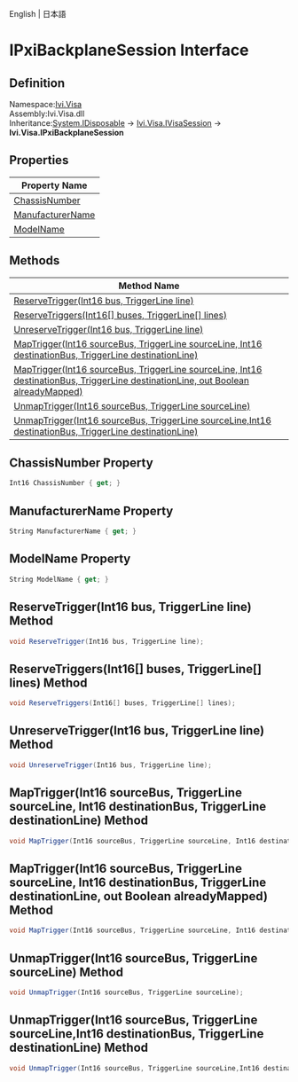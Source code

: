 English | 日本語

# IPxiBackplaneSession Interface

## Definition
Namespace:[Ivi.Visa](../Visa.md)<BR>
Assembly:Ivi.Visa.dll<BR>
Inheritance:[System.IDisposable](https://learn.microsoft.com/en-us/dotnet/api/system.idisposable) -> [Ivi.Visa.IVisaSession](Ivi.Visa.IVisaSession.md) -> **Ivi.Visa.IPxiBackplaneSession**<BR>

## Properties

|Property Name|
|---|
|[ChassisNumber](#ChassisNumber-Property)|
|[ManufacturerName](#ManufacturerName-Property)|
|[ModelName](#ModelName-Property)|

## Methods

|Method Name|
|---|
|[ReserveTrigger(Int16 bus, TriggerLine line)](#ReserveTriggerInt16-bus-TriggerLine-line-Method)|
|[ReserveTriggers(Int16[] buses, TriggerLine[] lines)](#ReserveTriggersInt16-buses-TriggerLine-lines-Method)|
|[UnreserveTrigger(Int16 bus, TriggerLine line)](#UnreserveTriggerInt16-bus-TriggerLine-line-Method)|
|[MapTrigger(Int16 sourceBus, TriggerLine sourceLine, Int16 destinationBus, TriggerLine destinationLine)](#MapTriggerInt16-sourceBus-TriggerLine-sourceLine-Int16-destinationBus-TriggerLine-destinationLine-Method)|
|[MapTrigger(Int16 sourceBus, TriggerLine sourceLine, Int16 destinationBus, TriggerLine destinationLine, out Boolean alreadyMapped)](#MapTriggerInt16-sourceBus-TriggerLine-sourceLine-Int16-destinationBus-TriggerLine-destinationLine-out-Boolean-alreadyMapped-Method)|
|[UnmapTrigger(Int16 sourceBus, TriggerLine sourceLine)](#UnmapTriggerInt16-sourceBus-TriggerLine-sourceLine-Method)|
|[UnmapTrigger(Int16 sourceBus, TriggerLine sourceLine,Int16 destinationBus, TriggerLine destinationLine)](#UnmapTriggerInt16-sourceBus-TriggerLine-sourceLine,Int16-destinationBus-TriggerLine-destinationLine-Method)|

## ChassisNumber Property
```C#
Int16 ChassisNumber { get; }
```
## ManufacturerName Property
```C#
String ManufacturerName { get; }
```
## ModelName Property
```C#
String ModelName { get; }
```
## ReserveTrigger(Int16 bus, TriggerLine line) Method
```C#
void ReserveTrigger(Int16 bus, TriggerLine line);
```
## ReserveTriggers(Int16[] buses, TriggerLine[] lines) Method
```C#
void ReserveTriggers(Int16[] buses, TriggerLine[] lines);
```
## UnreserveTrigger(Int16 bus, TriggerLine line) Method
```C#
void UnreserveTrigger(Int16 bus, TriggerLine line);
```
## MapTrigger(Int16 sourceBus, TriggerLine sourceLine, Int16 destinationBus, TriggerLine destinationLine) Method
```C#
void MapTrigger(Int16 sourceBus, TriggerLine sourceLine, Int16 destinationBus, TriggerLine destinationLine);
```
## MapTrigger(Int16 sourceBus, TriggerLine sourceLine, Int16 destinationBus, TriggerLine destinationLine, out Boolean alreadyMapped) Method
```C#
void MapTrigger(Int16 sourceBus, TriggerLine sourceLine, Int16 destinationBus, TriggerLine destinationLine, out Boolean alreadyMapped);
```
## UnmapTrigger(Int16 sourceBus, TriggerLine sourceLine) Method
```C#
void UnmapTrigger(Int16 sourceBus, TriggerLine sourceLine);
```
## UnmapTrigger(Int16 sourceBus, TriggerLine sourceLine,Int16 destinationBus, TriggerLine destinationLine) Method
```C#
void UnmapTrigger(Int16 sourceBus, TriggerLine sourceLine,Int16 destinationBus, TriggerLine destinationLine);
```
